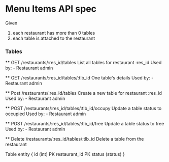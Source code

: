 # Menu Items API spec

Given 
1) each restaurant has more than 0 tables
2) each table is attached to the restaurant


### Tables
** GET /restaurants/:res_id/tables
List all tables for restaurant :res_id
Used by:
    - Restaurant admin

** GET /restaurants/:res_id/tables/:tlb_id
One table's details
Used by:
    - Restaurant admin

** Post /restaurants/:res_id/tables
Create a new table for restaurant :res_id
Used by:
    - Restaurant admin

** POST  /restaurants/:res_id/tables/:tlb_id/occupy
Update a table status to occupied
Used by:
    - Restaurant admin

** POST  /restaurants/:res_id/tables/:tlb_id/free
Update a table status to free
Used by:
    - Restaurant admin

** Delete /restaurants/:res_id/tables/:tlb_id
Delete a table from the restaurant


Table entity
{
    id (int) PK
    restaurant_id PK
    status (status)
}
